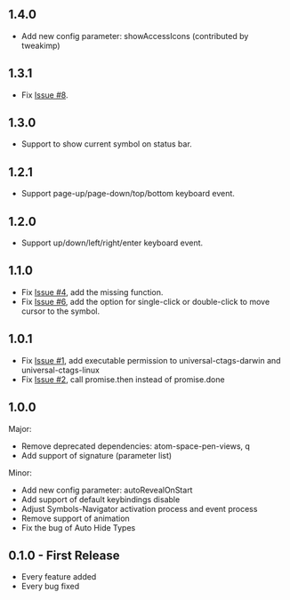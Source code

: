 ## 1.4.0
* Add new config parameter: showAccessIcons (contributed by tweakimp)

## 1.3.1
* Fix [Issue #8](https://github.com/lejsue/symbols-navigator/issues/8).

## 1.3.0
* Support to show current symbol on status bar.

## 1.2.1
* Support page-up/page-down/top/bottom keyboard event.

## 1.2.0
* Support up/down/left/right/enter keyboard event.

## 1.1.0
* Fix [Issue #4](https://github.com/lejsue/symbols-navigator/issues/4), add the missing function.
* Fix [Issue #6](https://github.com/lejsue/symbols-navigator/issues/6), add the option for single-click or double-click to move cursor to the symbol.

## 1.0.1
* Fix [Issue #1](https://github.com/lejsue/symbols-navigator/issues/1), add executable permission to universal-ctags-darwin and universal-ctags-linux
* Fix [Issue #2](https://github.com/lejsue/symbols-navigator/issues/2), call promise.then instead of promise.done

## 1.0.0
Major:
* Remove deprecated dependencies: atom-space-pen-views, q
* Add support of signature (parameter list)

Minor:
* Add new config parameter: autoRevealOnStart
* Add support of default keybindings disable
* Adjust Symbols-Navigator activation process and event process
* Remove support of animation
* Fix the bug of Auto Hide Types

## 0.1.0 - First Release
* Every feature added
* Every bug fixed
